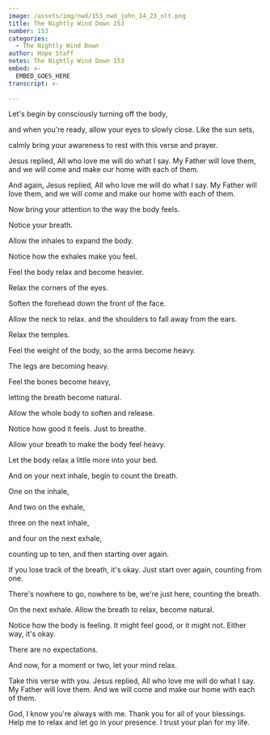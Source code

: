 ```yaml
---
image: /assets/img/nwd/153_nwd_john_14_23_nlt.png
title: The Nightly Wind Down 153
number: 153
categories:
  - The Nightly Wind Down
author: Hope Staff
notes: The Nightly Wind Down 153
embed: >-
  EMBED_GOES_HERE
transcript: >-
  
---
```

Let's begin by consciously turning off the body,

and when you're ready, allow your eyes to slowly close. Like the sun sets,

calmly bring your awareness to rest with this verse and prayer.

Jesus replied, All who love me will do what I say. My Father will love them, and we will come and make our home with each of them.

And again, Jesus replied, All who love me will do what I say. My Father will love them, and we will come and make our home with each of them.

Now bring your attention to the way the body feels.

Notice your breath.

Allow the inhales to expand the body.

Notice how the exhales make you feel.

Feel the body relax and become heavier.

Relax the corners of the eyes.

Soften the forehead down the front of the face.

Allow the neck to relax. and the shoulders to fall away from the ears.

Relax the temples.

Feel the weight of the body, so the arms become heavy.

The legs are becoming heavy.

Feel the bones become heavy,

letting the breath become natural.

Allow the whole body to soften and release.

Notice how good it feels. Just to breathe.

Allow your breath to make the body feel heavy.

Let the body relax a little more into your bed.

And on your next inhale, begin to count the breath.

One on the inhale,

And two on the exhale,

three on the next inhale,

and four on the next exhale,

counting up to ten, and then starting over again.

If you lose track of the breath, it's okay. Just start over again, counting from one.

There's nowhere to go, nowhere to be, we're just here, counting the breath.

On the next exhale. Allow the breath to relax, become natural.

Notice how the body is feeling. It might feel good, or it might not. Either way, it's okay.

There are no expectations.

And now, for a moment or two, let your mind relax.

Take this verse with you. Jesus replied, All who love me will do what I say. My Father will love them. And we will come and make our home with each of them.

God, I know you're always with me. Thank you for all of your blessings. Help me to relax and let go in your presence. I trust your plan for my life.

